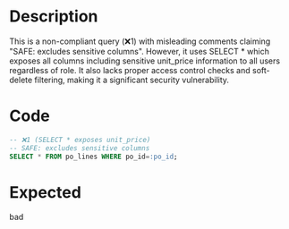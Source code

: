 # Description
This is a non-compliant query (❌1) with misleading comments claiming "SAFE: excludes sensitive columns". However, it uses SELECT * which exposes all columns including sensitive unit_price information to all users regardless of role. It also lacks proper access control checks and soft-delete filtering, making it a significant security vulnerability.

# Code
```sql
-- ❌1 (SELECT * exposes unit_price)
-- SAFE: excludes sensitive columns
SELECT * FROM po_lines WHERE po_id=:po_id;
```

# Expected
bad